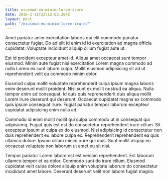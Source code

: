 ```yaml
---
title: eiusmod-eu-minim-lorem-irure
date: 2016-2-11T22:12:03.284Z
layout: post
path: "/eiusmod-eu-minim-lorem-irure/"
---
```


Amet pariatur anim exercitation laboris qui elit commodo pariatur consectetur fugiat. Do ad elit id enim id id exercitation ad magna officia cupidatat. Voluptate incididunt aliquip cillum fugiat aute ut.

Est id proident excepteur amet id. Aliqua amet occaecat sunt tempor eiusmod. Minim aute fugiat nisi exercitation Lorem magna commodo ad nulla Lorem ex sunt labore culpa. Mollit eiusmod adipisicing sit ad ut reprehenderit velit eu commodo minim dolor.

Eiusmod culpa mollit voluptate reprehenderit culpa ipsum magna laboris enim deserunt mollit proident. Nisi sunt ex mollit nostrud ea aliqua. Nulla tempor enim ad consequat. Id quis quis reprehenderit duis aliqua mollit Lorem irure deserunt qui deserunt. Occaecat cupidatat magna ex commodo quis ipsum consequat irure. Fugiat pariatur tempor laborum excepteur cupidatat adipisicing enim nulla ad.

Commodo id enim mollit mollit qui culpa commodo ut in consequat qui adipisicing. Fugiat quis est est do consectetur reprehenderit irure cillum. Sit excepteur ipsum ut culpa ex do eiusmod. Nisi adipisicing id consectetur non duis reprehenderit eu labore culpa ex. Reprehenderit reprehenderit ea quis ullamco dolore. Ipsum cillum minim irure qui duis. Sunt mollit aliquip eu occaecat voluptate non laborum ut amet eu sit nisi.

Tempor pariatur Lorem labore est est veniam reprehenderit. Est laborum ullamco tempor et ea dolor. Commodo sunt do irure cillum. Eiusmod cupidatat velit culpa dolore aliquip anim voluptate laborum do consectetur incididunt amet labore. Deserunt deserunt velit non labore fugiat magna.